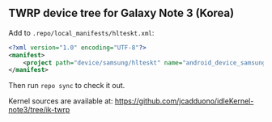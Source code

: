 ## TWRP device tree for Galaxy Note 3 (Korea)

Add to `.repo/local_manifests/hlteskt.xml`:

```xml
<?xml version="1.0" encoding="UTF-8"?>
<manifest>
	<project path="device/samsung/hlteskt" name="android_device_samsung_hlteskt" remote="TeamWin" revision="android-6.0" />
</manifest>
```

Then run `repo sync` to check it out.

Kernel sources are available at: https://github.com/jcadduono/idleKernel-note3/tree/ik-twrp

